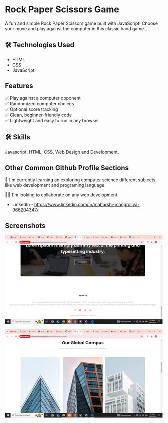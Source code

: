 # Rock Paper Scissors Game

A fun and simple Rock Paper Scissors game built with JavaScript! Choose your move and play against the computer in this classic hand game.

## 🛠️ Technologies Used

- HTML
- CSS
- JavaScript


##  Features

✅ Play against a computer opponent  
✅ Randomized computer choices  
✅ Optional score tracking  
✅ Clean, beginner-friendly code  
✅ Lightweight and easy to run in any browser
## 🛠 Skills
Javascript, HTML, CSS, Web Design and Development.



## Other Common Github Profile Sections

🧠 I'm currently learning an exploring computer science different subjects like web development and programing language.

👯‍♀️ I'm looking to collaborate  on any web development.

- LinkedIn - https://www.linkedin.com/in/maharshi-mangroliya-966204347/

## Screenshots

![App Screenshot](https://github.com/maharshimangroliya/university_website/blob/main/Screenshots/aboutus%20page.png)

![App Screenshot](https://github.com/maharshimangroliya/university_website/blob/main/Screenshots/campus%20page.png)
